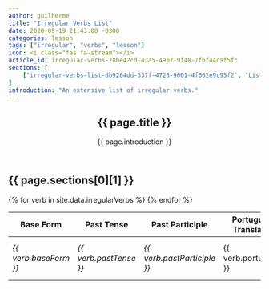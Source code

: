 ```yaml
---
author: guilherme
title: "Irregular Verbs List"
date: 2020-09-19 21:43:00 -0300
categories: lesson
tags: ["irregular", "verbs", "lesson"]
icon: <i class="fas fa-stream"></i>
article_id: irregular-verbs-78be42cd-43a5-49b7-9f48-7fbf44c9f5fc
sections: [
    ["irregular-verbs-list-db9264dd-337f-4726-9001-4f662e9c95f2", "List"]
]
introduction: "An extensive list of irregular verbs."
---
```

<article class="docs-article" id="{{ page.article_id }}">
    <header class="docs-header">
        <h1 class="docs-heading">{{ page.title }}</h1>
        <section class="docs-intro">
            <p>{{ page.introduction }}</p>
        </section>
    </header>
    <section class="docs-section" id="{{ page.sections[0][0] }}">
        <h2 class="section-heading">{{ page.sections[0][1] }}</h2>
        <table class="table table-striped">
            <colgroup>
                <col class="col-md-2">
                <col class="col-md-2">
                <col class="col-md-3">
                <col class="col-md-5">
                <col class="col-md-2">
            </colgroup>
            <thead>
                <tr lang="en">
                    <th class="text-nowrap ">Base Form</th>
                    <th class="text-nowrap">Past Tense</th>
                    <th class="text-nowrap">Past Participle</th>
                    <th class="text-nowrap">Portuguese Translation</th>
                    <th class="text-nowrap">Multiple Meaning</th>
                </tr>
            </thead>
            {% for verb in site.data.irregularVerbs %}
            <tr>
                <td><em>{{ verb.baseForm }}</em></td>
                <td><em>{{ verb.pastTense }}</em></td>
                <td><em>{{ verb.pastParticiple }}</em></td>
                <td>{{ verb.portuguese }}</td>
                <td class="text-center">{% if verb.multipleMeaning %}<span class="badge badge-danger">Yes</span>{% else %}&nbsp;{% endif %}</td>
            </tr>
            {% endfor %}
        </table>
    </section>
</article>
